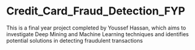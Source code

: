 # Credit_Card_Fraud_Detection_FYP
This is a final year project completed by Youssef Hassan, which aims to investigate Deep Mining and Machine Learning techniques and identifies potential solutions in detecting fraudulent transactions
